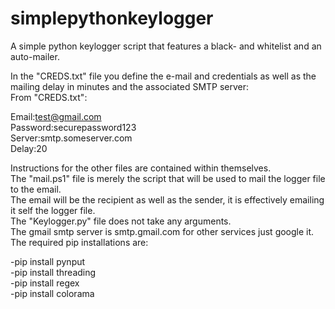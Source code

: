 # simplepythonkeylogger
A simple python keylogger script that features a black- and whitelist and an auto-mailer.

In the "CREDS.txt" file you define the e-mail and credentials as well as the mailing delay in minutes and the associated SMTP server:\
From "CREDS.txt":

Email:test@gmail.com\
Password:securepassword123\
Server:smtp.someserver.com\
Delay:20



Instructions for the other files are contained within themselves.\
The "mail.ps1" file is merely the script that will be used to mail the logger file to the email.\
The email will be the recipient as well as the sender, it is effectively emailing it self the logger file.\
The "Keylogger.py" file does not take any arguments.\
The gmail smtp server is smtp.gmail.com for other services just google it.\
The required pip installations are:

-pip install pynput\
-pip install threading\
-pip install regex\
-pip install colorama
